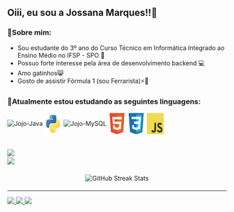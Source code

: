 ## Oiii, eu sou a Jossana Marques!!👋

<h3>💙Sobre mim:</h3>
<ul>
  <li>Sou estudante do 3º ano do Curso Técnico em Informática Integrado ao Ensino Médio no IFSP - SPO 📘</li>
  <li>Possuo forte interesse pela área de desenvolvimento backend 💻</li>
  <li>Amo gatinhos😸</li>
  <li>Gosto de assistir Fórmula 1 (sou Ferrarista)⚡🏁</li>
</ul>

<!--ícones das linguagens-->
<div style="display: inline_block">
  <h3>🌱Atualmente estou estudando as seguintes linguagens:</h3>
  <img align="center" alt="Jojo-Java" height="55" width="40" src="https://cdn.jsdelivr.net/gh/devicons/devicon@latest/icons/java/java-original.svg">
  <img align="center" alt="Jojo-Python" height="50" width="40" src="https://raw.githubusercontent.com/devicons/devicon/master/icons/python/python-original.svg">
  <img align="center" alt="Jojo-MySQL" height="60" width="60" src="https://cdn.jsdelivr.net/gh/devicons/devicon@latest/icons/mysql/mysql-original-wordmark.svg"> 
  <img align="center" alt="Jojo-HTML" height="50" width="40" src="https://raw.githubusercontent.com/devicons/devicon/master/icons/html5/html5-original.svg">
  <img align="center" alt="Jojo-CSS" height="50" width="40" src="https://raw.githubusercontent.com/devicons/devicon/master/icons/css3/css3-original.svg">
  <img align="center" alt="Jojo-JavaScript" height="50" width="40" src="https://raw.githubusercontent.com/devicons/devicon/master/icons/javascript/javascript-original.svg">
</div>
<!--estatísticas e linguagens mais usadas-->
<br><br>
<div>
<img heigth="180cm" src="https://github-readme-stats.vercel.app/api/top-langs/?username=JojoMarques&theme=radical&layout=compact"> <br>
<img heigth="180cm" src="https://github-readme-stats.vercel.app/api?username=JojoMarques&theme=radical"> 
</div>

<!---->
<div style="display: flex; justify-content: center; align-items: center; margin: 20px;">
    <img src="https://streak-stats.demolab.com/?user=JojoMarques&theme=radical" alt="GitHub Streak Stats">
</div>


<!--informações de contato-->
<footer>
<div>
  <hr>
  <a href="https://www.linkedin.com/in/jossana-marques/" target="_blank"> <img src="https://img.shields.io/badge/LinkedIn-0077B5?style=for-the-badge&logo=linkedin&logoColor=white" target="_blank">
  <a href="mailto:jossanatavarerm@gmail.com" target="_blank"> <img src="https://img.shields.io/badge/Gmail-333333?style=for-the-badge&logo=gmail&logoColor=red" target="_blank">
  <a href="https://instagram.com/tmarques_jo" target="_blank"> <img src="https://img.shields.io/badge/-Instagram-%23E4405F?style=for-the-badge&logo=instagram&logoColor=white" target="_blank">
</div>
</footer>

<!--![Snake animation](https://github.com/JojoMarques/blob/output/github-contribution-grid-snake.svg)-->
